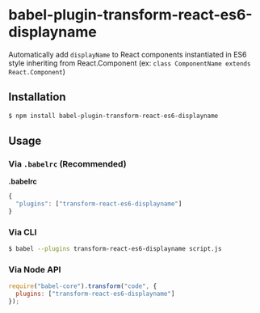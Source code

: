 # babel-plugin-transform-react-es6-displayname

Automatically add `displayName` to React components instantiated in ES6 style inheriting from React.Component (ex: `class ComponentName extends React.Component`)

## Installation

```sh
$ npm install babel-plugin-transform-react-es6-displayname
```

## Usage

### Via `.babelrc` (Recommended)

**.babelrc**

```js
{
  "plugins": ["transform-react-es6-displayname"]
}
```

### Via CLI

```sh
$ babel --plugins transform-react-es6-displayname script.js
```

### Via Node API

```javascript
require("babel-core").transform("code", {
  plugins: ["transform-react-es6-displayname"]
});
```
